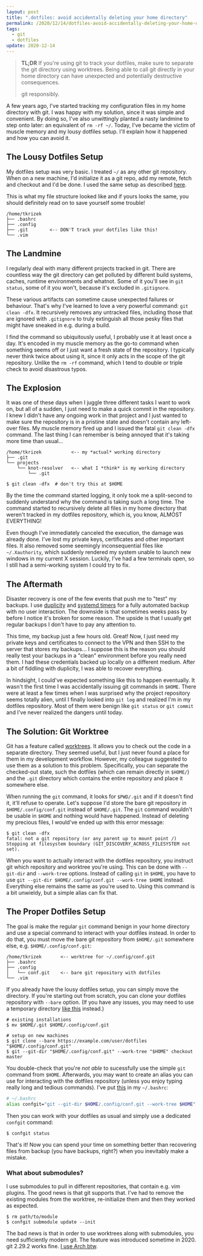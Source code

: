 ```yaml
---
layout: post
title: ".dotfiles: avoid accidentally deleting your home directory"
permalink: /2020/12/14/dotfiles-avoid-accidentally-deleting-your-home-directory/
tags:
  - git
  - dotfiles
update: 2020-12-14
---
```


> **TL;DR** If you're using git to track your dotfiles, make sure to separate
> the git directory using worktrees. Being able to call git directly in your
> home directory can have unexpected and potentially destructive consequences.
>
> git responsibly.

A few years ago, I've started tracking my configuration files in my home
directory with git. I was happy with my solution, since it was simple and
convenient. By doing so, I've also unwittingly planted a nasty landmine to step
onto later: an equivalent of `rm -rf ~/`. Today, I've became the victim of muscle
memory and my lousy dotfiles setup. I'll explain how it happened and how you
can avoid it.

## The Lousy Dotfiles Setup

My dotfiles setup was very basic. I treated `~/` as any other git repository. When on a
new machine, I'd initialize it as a git repo, add my remote, fetch and checkout
and I'd be done. I used the same setup as described
[here](https://drewdevault.com/2019/12/30/dotfiles.html).

This is what my file structure looked like and if yours looks the same, you
should definitely read on to save yourself some trouble!

```
/home/tkrizek
├── .bashrc
├── .config
├── .git        <-- DON'T track your dotfiles like this!
└── .vim
```

## The Landmine

I regularly deal with many different projects tracked in git. There are
countless way the git directory can get polluted by different build systems,
caches, runtime environments and whatnot. Some of it you'll see in `git
status`, some of it you won't, because it's excluded in `.gitignore`.

These various artifacts can sometime cause unexpected failures or behaviour.
That's why I've learned to love a very powerful command: `git clean -dfx`. It
recursively removes any untracked files, including those that are ignored with
`.gitignore` to truly extinguish all those pesky files that might have sneaked
in e.g. during a build.

I find the command so ubiquitously useful, I probably use it at least once a
day. It's encoded in my muscle memory as the go-to command when something seems
off or I just want a fresh state of the repository. I typically never think
twice about using it, since it only acts in the scope of the git repository.
Unlike the `rm -rf` command, which I tend to double or triple check to avoid
disastrous typos.

## The Explosion

It was one of these days when I juggle three different tasks I want to work on,
but all of a sudden, I just need to make a quick commit in the repository. I
knew I didn't have any ongoing work in that project and I just wanted to make
sure the repository is in a pristine state and doesn't contain any left-over
files. My muscle memory fired up and I issued the fatal `git clean -dfx`
command. The last thing I can remember is being annoyed that it's taking more
time than usual...

```console
/home/tkrizek           <-- my *actual* working directory
├── .git
└── projects
    └── knot-resolver   <-- what I *think* is my working directory
        └── .git

$ git clean -dfx  # don't try this at $HOME
```

By the time the command started logging, it only took me a split-second to
suddenly understand why the command is taking such a long time. The command
started to recursively delete all files in my home directory that weren't
tracked in my dotfiles repository, which is, you know, ALMOST EVERYTHING!

Even though I've immediately canceled the execution, the damage was already
done. I've lost my private keys, certificates and other important
files. It also removed some seemingly inconsequential files like
`~/.Xauthority`, which suddenly rendered my system unable to launch new
windows in my current X session. Luckily, I've had a few terminals open, so I
still had a semi-working system I could try to fix.

## The Aftermath

Disaster recovery is one of the few events that push me to "test" my backups. I
use [duplicity](http://duplicity.nongnu.org/) and [systemd
timers](https://wiki.archlinux.org/index.php/Systemd/Timers) for a fully
automated backup with no user interaction. The downside is that sometimes
weeks pass by before I notice it's broken for some reason. The upside is that I
usually get regular backups I don't have to pay any attention to.

This time, my backup just a few hours old. Great! Now, I just need my private
keys and certificates to connect to the VPN and then SSH to the server that
stores my backups... I suppose this is the reason you should really test your
backups in a "clean" environment before you really need them. I had these
credentials backed up locally on a different medium. After a bit of fiddling
with duplicity, I was able to recover everything.

In hindsight, I could've expected something like this to happen eventually. It
wasn't the first time I was accidentally issuing git commands in `$HOME`. There
were at least a few times when I was surprised why the project repository seems
totally alien, until I finally looked into `git log` and realized I'm
in my dotfiles repository. Most of them were benign like `git status` or `git
commit` and I've never realized the dangers until today.

## The Solution: Git Worktree

Git has a feature called
[worktrees](https://schustudios.com/blog/git-worktree). It allows you to check
out the code in a separate directory. They seemed useful, but I just never
found a place for them in my development workflow. However, my colleague
suggested to use them as a solution to this problem. Specifically, you can
separate the checked-out state, such the dotfiles (which can remain directly in
`$HOME/`) and the `.git` directory which contains the entire repository and
place it somewhere else.

When running the `git` command, it looks for `$PWD/.git` and if it doesn't find
it, it'll refuse to operate. Let's suppose I'd store the bare git repository in
`$HOME/.config/conf.git` instead of `$HOME/.git`.  The `git` command wouldn't
be usable in `$HOME` and nothing would have happened. Instead of deleting my
precious files, I would've ended up with this error message:

```console
$ git clean -dfx
fatal: not a git repository (or any parent up to mount point /)
Stopping at filesystem boundary (GIT_DISCOVERY_ACROSS_FILESYSTEM not set).
```

When you want to actually interact with the dotfiles repository, you instruct
git which repository and worktree you're using. This can be done with
`--git-dir` and `--work-tree` options. Instead of calling `git` in `$HOME`, you
have to use `git --git-dir $HOME/.config/conf.git --work-tree $HOME` instead.
Everything else remains the same as you're used to. Using this command is a bit
unwieldy, but a simple alias can fix that.

## The Proper Dotfiles Setup

The goal is make the regular `git` command benign in your home directory and
use a special command to interact with your dotfiles instead. In order to do
that, you must move the bare git repository from `$HOME/.git` somewhere else,
e.g. `$HOME/.config/conf.git`:

```
/home/tkrizek       <-- worktree for ~/.config/conf.git
├── .bashrc
├── .config
│   └── conf.git    <-- bare git repository with dotfiles
└── .vim
```

If you already have the lousy dotfiles setup, you can simply move the
directory. If you're starting out from scratch, you can clone your dotfiles
repository with `--bare` option. (If you have any issues, you may need to use a
temporary directory [like this](https://news.ycombinator.com/item?id=11079145)
instead.)

```console
# existing installations
$ mv $HOME/.git $HOME/.config/conf.git

# setup on new machines
$ git clone --bare https://example.com/user/dotfiles "$HOME/.config/conf.git"
$ git --git-dir "$HOME/.config/conf.git" --work-tree "$HOME" checkout master
```

You double-check that you're *not able* to sucessfully use the simple `git`
command from `$HOME`. Afterwards, you may want to create an alias you can use
for interacting with the dotfiles repository (unless you enjoy typing really
long and tedious commands).  I've put
[this](https://github.com/tomaskrizek/dotfiles/commit/2949613716363ae342ccde289128590d25b02768)
in my `~/.bashrc`:

```bash
# ~/.bashrc
alias confgit="git --git-dir $HOME/.config/conf.git --work-tree $HOME"
```

Then you can work with your dotfiles as usual and simply use a dedicated
`confgit` command:

```console
$ confgit status
```

That's it! Now you can spend your time on something better than recovering
files from backup (you have backups, right?) when you inevitably make a
mistake.

### What about submodules?

I use submodules to pull in different repositories, that contain e.g. vim
plugins. The good news is that git supports that. I've had to remove the
existing modules from the worktree, re-initialize them and then they worked as
expected.

```console
$ rm path/to/module
$ confgit submodule update --init
```

The bad news is that in order to use worktrees along with submodules, you need
sufficiently modern git. The feature was introduced sometime in 2020.  git
2.29.2 works fine. [I use Arch
btw](https://justin.duch.me/post/i_use_arch_btw/).
